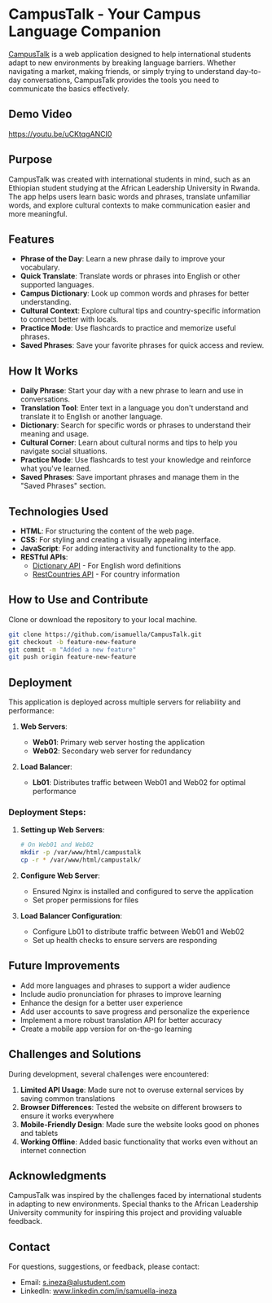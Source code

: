 # CampusTalk - Your Campus Language Companion

[CampusTalk](https://www.isamuella.tech) is a web application designed to help international students adapt to new environments by breaking language barriers. Whether navigating a market, making friends, or simply trying to understand day-to-day conversations, CampusTalk provides the tools you need to communicate the basics effectively.

## Demo Video
https://youtu.be/uCKtqgANCI0

## Purpose

CampusTalk was created with international students in mind, such as an Ethiopian student studying at the African Leadership University in Rwanda. The app helps users learn basic words and phrases, translate unfamiliar words, and explore cultural contexts to make communication easier and more meaningful.

## Features

- **Phrase of the Day**: Learn a new phrase daily to improve your vocabulary.
- **Quick Translate**: Translate words or phrases into English or other supported languages.
- **Campus Dictionary**: Look up common words and phrases for better understanding.
- **Cultural Context**: Explore cultural tips and country-specific information to connect better with locals.
- **Practice Mode**: Use flashcards to practice and memorize useful phrases.
- **Saved Phrases**: Save your favorite phrases for quick access and review.

## How It Works

- **Daily Phrase**: Start your day with a new phrase to learn and use in conversations.
- **Translation Tool**: Enter text in a language you don't understand and translate it to English or another language.
- **Dictionary**: Search for specific words or phrases to understand their meaning and usage.
- **Cultural Corner**: Learn about cultural norms and tips to help you navigate social situations.
- **Practice Mode**: Use flashcards to test your knowledge and reinforce what you've learned.
- **Saved Phrases**: Save important phrases and manage them in the "Saved Phrases" section.

## Technologies Used

- **HTML**: For structuring the content of the web page.
- **CSS**: For styling and creating a visually appealing interface.
- **JavaScript**: For adding interactivity and functionality to the app.
- **RESTful APIs**:
  - [Dictionary API](https://dictionaryapi.dev/) - For English word definitions
  - [RestCountries API](https://restcountries.com/) - For country information

## How to Use and Contribute

Clone or download the repository to your local machine.
```bash
git clone https://github.com/isamuella/CampusTalk.git
git checkout -b feature-new-feature
git commit -m "Added a new feature"
git push origin feature-new-feature
```

## Deployment

This application is deployed across multiple servers for reliability and performance:

1. **Web Servers**:
   - **Web01**: Primary web server hosting the application
   - **Web02**: Secondary web server for redundancy

2. **Load Balancer**:
   - **Lb01**: Distributes traffic between Web01 and Web02 for optimal performance

### Deployment Steps:

1. **Setting up Web Servers**:
   ```bash
   # On Web01 and Web02
   mkdir -p /var/www/html/campustalk
   cp -r * /var/www/html/campustalk/
   ```
2. **Configure Web Server**:
   - Ensured Nginx is installed and configured to serve the application
   - Set proper permissions for files

3. **Load Balancer Configuration**:
   - Configure Lb01 to distribute traffic between Web01 and Web02
   - Set up health checks to ensure servers are responding

## Future Improvements
- Add more languages and phrases to support a wider audience
- Include audio pronunciation for phrases to improve learning
- Enhance the design for a better user experience
- Add user accounts to save progress and personalize the experience
- Implement a more robust translation API for better accuracy
- Create a mobile app version for on-the-go learning

## Challenges and Solutions
During development, several challenges were encountered:

1. **Limited API Usage**: Made sure not to overuse external services by saving common translations
2. **Browser Differences**: Tested the website on different browsers to ensure it works everywhere
3. **Mobile-Friendly Design**: Made sure the website looks good on phones and tablets
4. **Working Offline**: Added basic functionality that works even without an internet connection

## Acknowledgments
CampusTalk was inspired by the challenges faced by international students in adapting to new environments. Special thanks to the African Leadership University community for inspiring this project and providing valuable feedback.

## Contact
For questions, suggestions, or feedback, please contact:

- Email: s.ineza@alustudent.com
- LinkedIn: www.linkedin.com/in/samuella-ineza
